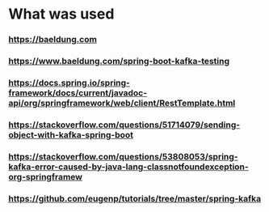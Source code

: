 # What was used
### https://baeldung.com
### https://www.baeldung.com/spring-boot-kafka-testing
### https://docs.spring.io/spring-framework/docs/current/javadoc-api/org/springframework/web/client/RestTemplate.html
### https://stackoverflow.com/questions/51714079/sending-object-with-kafka-spring-boot
### https://stackoverflow.com/questions/53808053/spring-kafka-error-caused-by-java-lang-classnotfoundexception-org-springframew
### https://github.com/eugenp/tutorials/tree/master/spring-kafka